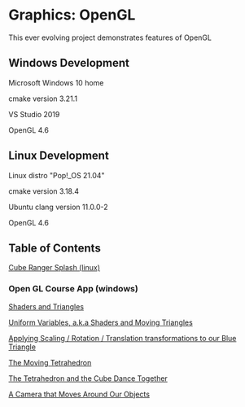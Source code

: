 # Graphics: OpenGL

This ever evolving project demonstrates features of OpenGL

## Windows Development

Microsoft Windows 10 home

cmake version 3.21.1

VS Studio 2019

OpenGL 4.6

## Linux Development

Linux distro "Pop!_OS 21.04"

cmake version 3.18.4

Ubuntu clang version 11.0.0-2

OpenGL 4.6

## Table of Contents

[Cube Ranger Splash (linux)](https://github.com/TallDave67/cube_ranger_splash)

### Open GL Course App (windows)

[Shaders and Triangles](https://github.com/TallDave67/OpenGLCourseApp-Section2.5)

[Uniform Variables, a.k.a Shaders and Moving Triangles](https://github.com/TallDave67/OpenGLCourseApp-Section2.7)

[Applying Scaling / Rotation / Translation transformations to our Blue Triangle](https://github.com/TallDave67/OpenGLCourseApp-Section2.12)

[The Moving Tetrahedron](https://github.com/TallDave67/OpenGLCourseApp-Section2.16)

[The Tetrahedron and the Cube Dance Together](https://github.com/TallDave67/OpenGLCourseApp-Section2.17)

[A Camera that Moves Around Our Objects](https://github.com/TallDave67/OpenGLCourseApp-Section3.21)

